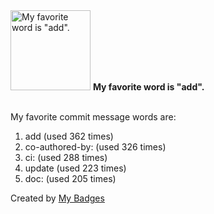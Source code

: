 <img src="https://my-badges.github.io/my-badges/favorite-word.png" alt="My favorite word is &quot;add&quot;." title="My favorite word is &quot;add&quot;." width="128">
<strong>My favorite word is &quot;add&quot;.</strong>
<br><br>

My favorite commit message words are:

1. add (used 362 times)
2. co-authored-by: (used 326 times)
3. ci: (used 288 times)
4. update (used 223 times)
5. doc: (used 205 times)


Created by <a href="https://github.com/my-badges/my-badges">My Badges</a>